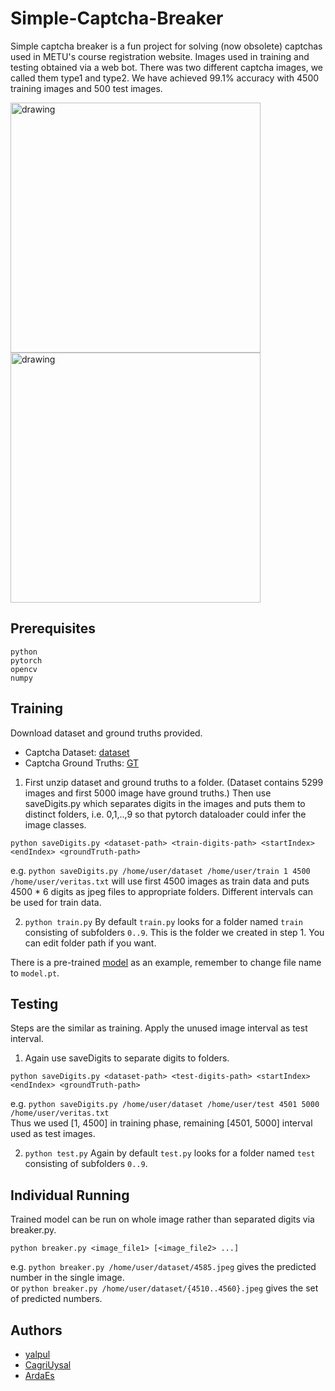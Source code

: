 # Simple-Captcha-Breaker
Simple captcha breaker is a fun project for solving (now obsolete) captchas used in METU's course registration website.
Images used in training and testing obtained via a web bot. There was two different captcha images, we called them type1 and type2.
We have achieved 99.1% accuracy with 4500 training images and 500 test images. 

<p float="left">
<img src="https://image.ibb.co/igkbJ0/resimler1.png" alt="drawing" width="400"/>
<img src="https://image.ibb.co/fiBNrL/resimler2.png" alt="drawing" width="400"/>
</p>

## Prerequisites
```
python
pytorch
opencv
numpy
```
## Training
Download dataset and ground truths provided.

* Captcha Dataset: [dataset](https://mega.nz/#!2Xo0lYxI!utIihUv511jwJXCti4g35yjhl9ogQxjc2sTkZ2BW-Aw) 
* Captcha Ground Truths: [GT](https://mega.nz/#!aGR1DCAR!RPVQPiiOAnV7IsSr8GMRUr6SOf2fr1tecOEuCy_Mz1c)

1. First unzip dataset and ground truths to a folder. (Dataset contains 5299 images and first 5000 image have ground truths.)
Then use saveDigits.py which separates digits in the images and puts them to distinct folders, i.e. 0,1,..,9 so that pytorch 
dataloader could infer the image classes.
```
python saveDigits.py <dataset-path> <train-digits-path> <startIndex> <endIndex> <groundTruth-path>
```
e.g. ```python saveDigits.py /home/user/dataset /home/user/train 1 4500 /home/user/veritas.txt``` will use first 4500 images as train data and puts
4500 * 6 digits as jpeg files to appropriate folders. Different intervals can be used for train data.

2. ``` python train.py ```
By default `train.py` looks for a folder named `train` consisting of subfolders `0..9`. This is the folder we created in step 1.
You can edit folder path if you want.

There is a pre-trained [model](https://mega.nz/#!mWYl1IpT!o-sqt5oHZWxZu7jfz9lJg9FbCJWOnsU-E_jqXSOlnfY) as an example, remember to change file name to ```model.pt```. 

## Testing
Steps are the similar as training. Apply the unused image interval as test interval.

1. Again use saveDigits to separate digits to folders.
```
python saveDigits.py <dataset-path> <test-digits-path> <startIndex> <endIndex> <groundTruth-path>
```
e.g. ```python saveDigits.py /home/user/dataset /home/user/test 4501 5000 /home/user/veritas.txt```  
Thus we used  [1, 4500] in training phase, remaining [4501, 5000] interval used as test images.

2. ```python test.py``` Again by default `test.py` looks for a folder named `test` consisting of subfolders `0..9`.  

## Individual Running
Trained model can be run on whole image rather than separated digits via breaker.py.
```
python breaker.py <image_file1> [<image_file2> ...]
```
e.g. ```python breaker.py /home/user/dataset/4585.jpeg``` gives the predicted number in the single image.  
or   ```python breaker.py /home/user/dataset/{4510..4560}.jpeg``` gives the set of predicted numbers.

## Authors
* [yalpul](https://github.com/yalpul)  
* [CagriUysal](https://github.com/CagriUysal)  
* [ArdaEs](https://github.com/ArdaEs)
